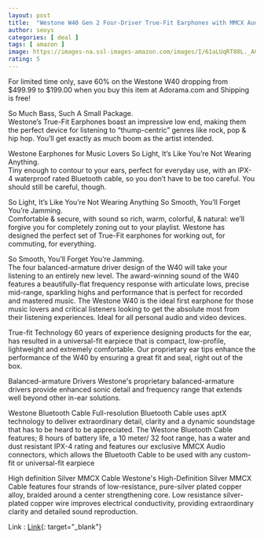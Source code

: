 ```yaml
---
layout: post
title:  "Westone W40 Gen 2 Four-Driver True-Fit Earphones with MMCX Audio and Bluetooth Cables($199/Free)"
author: seoys
categories: [ deal ]
tags: [ amazon ]
image: https://images-na.ssl-images-amazon.com/images/I/61aLUqRT80L._AC_SX679_.jpg
rating: 5
---
```


 For limited time only, save 60% on the Westone W40 dropping from $499.99 to $199.00 when you buy this item at Adorama.com and Shipping is free!  


So Much Bass, Such A Small Package.  
Westone’s True-Fit Earphones boast an impressive low end, making them the perfect device for listening to “thump-centric” genres like rock, pop & hip hop. You’ll get exactly as much boom as the artist intended.  

Westone Earphones for Music Lovers
So Light, It’s Like You’re Not Wearing Anything.  
Tiny enough to contour to your ears, perfect for everyday use, with an IPX-4 waterproof rated Bluetooth cable, so you don’t have to be too careful. You should still be careful, though.  

So Light, It’s Like You’re Not Wearing Anything
So Smooth, You’ll Forget You’re Jamming.  
Comfortable & secure, with sound so rich, warm, colorful, & natural: we’ll forgive you for completely zoning out to your playlist. Westone has designed the perfect set of True-Fit earphones for working out, for commuting, for everything.  

So Smooth, You’ll Forget  You’re Jamming.  
The four balanced-armature driver design of the W40 will take your listening to an entirely new level. The award-winning sound of the W40 features a beautifully-flat frequency response with articulate lows, precise mid-range, sparkling highs and performance that is perfect for recorded and mastered music. The Westone W40 is the ideal first earphone for those music lovers and critical listeners looking to get the absolute most from their listening experiences. Ideal for all personal audio and video devices.  

True-fit Technology
60 years of experience designing products for the ear, has resulted in a universal-fit earpiece that is compact, low-profile, lightweight and extremely comfortable. Our proprietary ear tips enhance the performance of the W40 by ensuring a great fit and seal, right out of the box.  

Balanced-armature Drivers
Westone's proprietary balanced-armature drivers provide enhanced sonic detail and frequency range that extends well beyond other in-ear solutions.  

Westone Bluetooth Cable
Full-resolution Bluetooth Cable uses aptX technology to deliver extraordinary detail, clarity and a dynamic soundstage that has to be heard to be appreciated. The Westone Bluetooth Cable features; 8 hours of battery life, a 10 meter/ 32 foot range, has a water and dust resistant IPX-4 rating and features our exclusive MMCX Audio connectors, which allows the Bluetooth Cable to be used with any custom-fit or universal-fit earpiece  

High definition Silver MMCX Cable
Westone's High-Definition Silver MMCX Cable features four strands of low-resistance, pure-silver plated copper alloy, braided around a center strengthening core. Low resistance silver-plated copper wire improves electrical conductivity, providing extraordinary clarity and detailed sound reproduction.    


<!-- image : ![상품 이미지!](https://seoys.github.io/deals/assets/images/deal/2020112601.png)<br> -->
Link : [Link](https://www.adorama.com/wew40.html?emailprice=t){: target="_blank"}<br>
<!-- Clip : <strong>10% coupon</strong><br>
Code : <strong>I7EUVDS8</strong> -->

